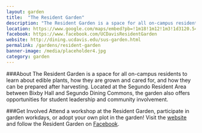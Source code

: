 ```yaml
---
layout: garden
title:  "The Resident Garden"
description: "The Resident Garden is a space for all on-campus residents to learn about edible plants, how they are grown and cared for, and how they can be prepared after harvesting."
location: https://www.google.com/maps/embed?pb=!1m18!1m12!1m3!1d3120.5493912392503!2d-121.7596686846103!3d38.54415417529315!2m3!1f0!2f0!3f0!3m2!1i1024!2i768!4f13.1!3m3!1m2!1s0x0%3A0x0!2zMzjCsDMyJzM4LjkiTiAxMjHCsDQ1JzI2LjkiVw!5e0!3m2!1sen!2sus!4v1459359876394
facebook: https://www.facebook.com/UCDavisResidentGarden
website: http://dining.ucdavis.edu/sus-garden.html
permalink: /gardens/resident-garden
banner-image: /media/placeholder4.jpg
category: garden
---
```



###About
The Resident Garden is a space for all on-campus residents to learn about edible plants, how they are grown and cared for, and how they can be prepared after harvesting. Located at the Segundo Resident Area between Bixby Hall and Segundo Dining Commons, the garden also offers opportunities for student leadership and community involvement.


###Get Involved
Attend a workshop at the Resident Garden, participate in garden workdays, or adopt your own plot in the garden! Visit the [website](http://dining.ucdavis.edu/sus-garden.html) and follow the Resident Garden on [Facebook](https://www.facebook.com/UCDavisResidentGarden).

